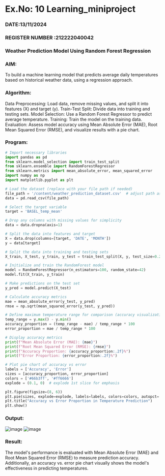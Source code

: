 # Ex.No: 10 Learning_miniproject
### DATE:13/11/2024                                                                        
### REGISTER NUMBER :212222040042
### Weather Prediction Model Using Random Forest Regression
### AIM: 
To build a machine learning model that predicts average daily temperatures based on historical weather data, using a regression approach.
###  Algorithm:
Data Preprocessing: Load data, remove missing values, and split it into features (X) and target (y).
Train-Test Split: Divide data into training and testing sets.
Model Selection: Use a Random Forest Regressor to predict average temperature.
Training: Train the model on the training data.
Evaluation: Assess model accuracy using Mean Absolute Error (MAE), Root Mean Squared Error (RMSE), and visualize results with a pie chart.
### Program:
```python
# Import necessary libraries
import pandas as pd
from sklearn.model_selection import train_test_split
from sklearn.ensemble import RandomForestRegressor
from sklearn.metrics import mean_absolute_error, mean_squared_error
import numpy as np
import matplotlib.pyplot as plt

# Load the dataset (replace with your file path if needed)
file_path = '/content/weather_prediction_dataset.csv'  # adjust path as per Colab
data = pd.read_csv(file_path)

# Select the target variable
target = 'BASEL_temp_mean'

# Drop any columns with missing values for simplicity
data = data.dropna(axis=1)

# Split the data into features and target
X = data.drop(columns=[target, 'DATE', 'MONTH'])
y = data[target]

# Split the data into training and testing sets
X_train, X_test, y_train, y_test = train_test_split(X, y, test_size=0.2, random_state=42)

# Initialize and train the RandomForest model
model = RandomForestRegressor(n_estimators=100, random_state=42)
model.fit(X_train, y_train)

# Make predictions on the test set
y_pred = model.predict(X_test)

# Calculate accuracy metrics
mae = mean_absolute_error(y_test, y_pred)
rmse = np.sqrt(mean_squared_error(y_test, y_pred))

# Define maximum temperature range for comparison (accuracy visualization)
temp_range = y.max() - y.min()
accuracy_proportion = (temp_range - mae) / temp_range * 100
error_proportion = mae / temp_range * 100

# Display accuracy metrics
print(f"Mean Absolute Error (MAE): {mae}")
print(f"Root Mean Squared Error (RMSE): {rmse}")
print(f"Accuracy Proportion: {accuracy_proportion:.2f}%")
print(f"Error Proportion: {error_proportion:.2f}%")

# Plot pie chart of accuracy vs error
labels = ['Accuracy', 'Error']
sizes = [accuracy_proportion, error_proportion]
colors = ['#66b3ff', '#ff6666']
explode = (0.1, 0)  # explode 1st slice for emphasis

plt.figure(figsize=(8, 6))
plt.pie(sizes, explode=explode, labels=labels, colors=colors, autopct='%1.1f%%', shadow=True, startangle=140)
plt.title("Accuracy vs Error Proportion in Temperature Prediction")
plt.show()

```
### Output:
![image](https://github.com/user-attachments/assets/dfd855de-c7c2-45fb-9648-3c74dff34857)
![image](https://github.com/user-attachments/assets/eafb96b0-f138-4474-b12d-c158e1cbedc9)




### Result:

The model's performance is evaluated with Mean Absolute Error (MAE) and Root Mean Squared Error (RMSE) to measure prediction accuracy. Additionally, an accuracy vs. error pie chart visually shows the model's effectiveness in predicting temperatures.

